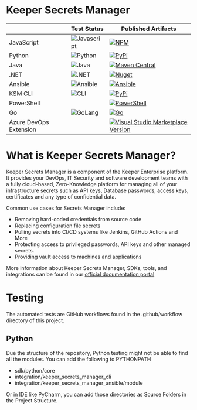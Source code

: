 # Keeper Secrets Manager

|          |  Test Status                                                                                                | Published Artifacts                                                                                                                                                                                         |
-----------|-------------------------------------------------------------------------------------------------------------|-------------------------------------------------------------------------------------------------------------------------------------------------------------------------------------------------------------|
JavaScript | ![Javascript](https://github.com/Keeper-Security/secrets-manager/actions/workflows/test.js.yml/badge.svg)   | [![NPM](https://img.shields.io/npm/v/@keeper-security/secrets-manager-core?style=for-the-badge&logo=npm)](https://www.npmjs.com/package/@keeper-security/secrets-manager-core)    |
Python     | ![Python](https://github.com/Keeper-Security/secrets-manager/actions/workflows/test.python.yml/badge.svg)   | [![PyPi](https://img.shields.io/pypi/v/keeper-secrets-manager-core?style=for-the-badge&logo=pypi)](https://pypi.org/project/keeper-secrets-manager-core/)                     |
Java       | ![Java](https://github.com/Keeper-Security/secrets-manager/actions/workflows/test.java.yml/badge.svg)       | [![Maven Central](https://img.shields.io/maven-central/v/com.keepersecurity.secrets-manager/core?style=for-the-badge&logo=java)](https://search.maven.org/artifact/com.keepersecurity.secrets-manager/core) |
.NET       | ![.NET](https://github.com/Keeper-Security/secrets-manager/actions/workflows/test.dotnet.yml/badge.svg)     | [![Nuget](https://img.shields.io/nuget/v/Keeper.SecretsManager?style=for-the-badge&logo=nuget)](https://www.nuget.org/packages/Keeper.SecretsManager)                                                       |
Ansible    | ![Ansible](https://github.com/Keeper-Security/secrets-manager/actions/workflows/test.ansible.yml/badge.svg) | [![Ansible](https://img.shields.io/pypi/v/keeper-secrets-manager-ansible?style=for-the-badge&logo=pypi)](https://pypi.org/project/keeper-secrets-manager-ansible/) |
KSM CLI    | ![CLI](https://github.com/Keeper-Security/secrets-manager/actions/workflows/test.cli.yml/badge.svg)         | [![PyPi](https://img.shields.io/pypi/v/keeper-secrets-manager-cli?style=for-the-badge&logo=pypi)](https://pypi.org/project/keeper-secrets-manager-cli/)                                                     |
PowerShell | | [![PowerShell](https://img.shields.io/powershellgallery/v/SecretManagement.Keeper?style=for-the-badge&logo=powershell)](https://www.powershellgallery.com/packages/SecretManagement.Keeper)                                                     |
Go         | ![GoLang](https://github.com/keeper-security/secrets-manager-go/actions/workflows/test.go.yml/badge.svg)    | [![Go](https://img.shields.io/badge/Go-Latest-blue.svg?style=for-the-badge&logo=go&logoColor=white)](https://github.com/Keeper-Security/secrets-manager-go)                                   |
Azure DevOps Extension |                                                                                                    | [![Visual Studio Marketplace Version](https://img.shields.io/visual-studio-marketplace/v/KeeperSecurity.keeper-secrets-manager?label=Azure%20DevOps%20Extension&style=for-the-badge)](https://marketplace.visualstudio.com/items?itemName=KeeperSecurity.keeper-secrets-manager)           |
# What is Keeper Secrets Manager?

Keeper Secrets Manager is a component of the Keeper Enterprise platform. It provides your DevOps, IT Security and
software development teams with a fully cloud-based, Zero-Knowledge platform for managing all of your 
infrastructure secrets such as API keys, Database passwords, access keys, certificates and any type of confidential data.

Common use cases for Secrets Manager include:
- Removing hard-coded credentials from source code
- Replacing configuration file secrets
- Pulling secrets into CI/CD systems like Jenkins, GitHub Actions and More
- Protecting access to privileged passwords, API keys and other managed secrets.
- Providing vault access to machines and applications

    
More information about Keeper Secrets Manager, SDKs, tools, and integrations can be found in our [official documentation 
portal](https://docs.keeper.io/secrets-manager/secrets-manager/overview)


# Testing

The automated tests are GitHub workflows found in the .github/workflow directory of this project.

## Python

Due the structure of the repository, Python testing might not be able to find all the modules. You can add the following
to PYTHONPATH

* sdk/python/core
* integration/keeper\_secrets\_manager\_cli
* integration/keeper\_secrets\_manager\_ansible/module

Or in IDE like PyCharm, you can add those directories as Source Folders in the Project Structure.






